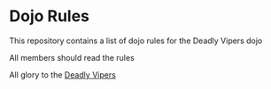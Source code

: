 Dojo Rules
==========

This repository contains a list of dojo rules for the Deadly Vipers dojo

All members should read the rules

All glory to the [Deadly Vipers](https://github.com/deadlyvipers)